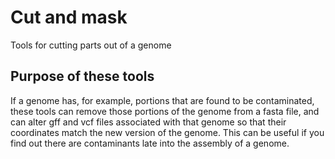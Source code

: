 # Cut and mask

Tools for cutting parts out of a genome

## Purpose of these tools

If a genome has, for example, portions that are found to be contaminated, these
tools can remove those portions of the genome from a fasta file, and can alter
gff and vcf files associated with that genome so that their coordinates match
the new version of the genome. This can be useful if you find out there are
contaminants late into the assembly of a genome.
